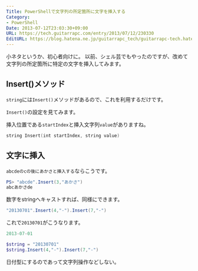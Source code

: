 ```yaml
---
Title: PowerShellで文字列の所定箇所に文字を挿入する
Category:
- PowerShell
Date: 2013-07-12T23:03:30+09:00
URL: https://tech.guitarrapc.com/entry/2013/07/12/230330
EditURL: https://blog.hatena.ne.jp/guitarrapc_tech/guitarrapc-tech.hatenablog.com/atom/entry/6802418398340941459
---
```


<!--
Date: 2013-07-12T23:03:30+09:00
URL: https://tech.guitarrapc.com/entry/2013/07/12/230330
-->

小ネタというか、初心者向けに。
以前、シェル芸でもやったのですが、改めて文字列の所定箇所に特定の文字を挿入してみます。

## Insert()メソッド

`string`には`Insert()`メソッドがあるので、これを利用するだけです。

`Insert()`の設定を見てみます。

挿入位置である`startIndex`と挿入文字列`value`がありますね。

```ps1
string Insert(int startIndex, string value)
```

## 文字に挿入

`abcdeのcの後にあかさと挿入する`ならこうです。

```ps1
PS> "abcde".Insert(3,"あかさ")
abcあかさde
```

数字をstringへキャストすれば、同様にできます。

```ps1
"20130701".Insert(4,"-").Insert(7,"-")
```

これで`20130701`がこうなります。

```ps1
2013-07-01
```

```ps1
$string = "20130701"
$string.Insert(4,"-").Insert(7,"-")
```

日付型にするのであって文字列操作などしない。
